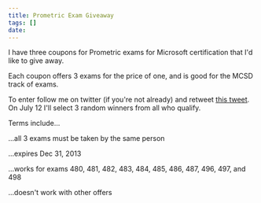 ```yaml
---
title: Prometric Exam Giveaway
tags: []
date: 
---
```


I have three coupons for Prometric exams for Microsoft certification that I'd like to give away.

Each coupon offers 3 exams for the price of one, and is good for the MCSD track of exams.

To enter follow me on twitter (if you're not already) and retweet [this tweet](https://twitter.com/codefoster/status/352515149342580737). On July 12 I'll select 3 random winners from all who qualify.

Terms include...

...all 3 exams must be taken by the same person

...expires Dec 31, 2013

...works for exams 480, 481, 482, 483, 484, 485, 486, 487, 496, 497, and 498

...doesn't work with other offers